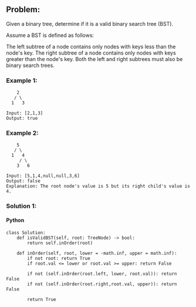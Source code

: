 ## Problem:

Given a binary tree, determine if it is a valid binary search tree (BST).

Assume a BST is defined as follows:

The left subtree of a node contains only nodes with keys less than the node's key.
The right subtree of a node contains only nodes with keys greater than the node's key.
Both the left and right subtrees must also be binary search trees.

### Example 1:

```
    2
   / \
  1   3

Input: [2,1,3]
Output: true
```
### Example 2:

```
    5
   / \
  1   4
     / \
    3   6

Input: [5,1,4,null,null,3,6]
Output: false
Explanation: The root node's value is 5 but its right child's value is 4.
```

### Solution 1:

#### Python

```
class Solution:
    def isValidBST(self, root: TreeNode) -> bool:
        return self.inOrder(root)
    
    def inOrder(self, root, lower = -math.inf, upper = math.inf):
        if not root: return True
        if root.val <= lower or root.val >= upper: return False
        
        if not (self.inOrder(root.left, lower, root.val)): return False
        if not (self.inOrder(root.right,root.val, upper)): return False
        
        return True
```

